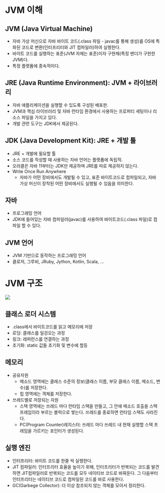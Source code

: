 # JVM 이해

## JVM (Java Virtual Machine)
* 자바 가상 머신으로 자바 바이트 코드(.class 파일 - javac를 통해 생성)를 OS에 특화된 코드로 변환(인터프리터와 JIT 컴파일러)하여 실행한다.
* 바이트 코드를 실행하는 표준(JVM 자체는 표준)이자 구현체(특정 밴더가 구현한 JVM)다.
* 특정 플랫폼에 종속적이다.

## JRE (Java Runtime Environment): JVM + 라이브러리
* 자바 애플리케이션을 실행할 수 있도록 구성된 배포판.
* JVM과 핵심 라이브러리 및 자바 런타임 환경에서 사용하는 프로퍼티 세팅이나 리소스
파일을 가지고 있다.
* 개발 관련 도구는 JDK에서 제공된다.


## JDK (Java Development Kit): JRE + 개발 툴
* JRE + 개발에 필요할 툴
* 소스 코드를 작성할 때 사용하는 자바 언어는 플랫폼에 독립적.
* 오라클은 자바 11부터는 JDK만 제공하며 JRE를 따로 제공하지 않는다.
* Write Once Run Anywhere
    * 자바가 어떤 장비에서도 개발될 수 있고, 표준 바이트코드로 컴파일되고, 자바 가상 머신이 장착된 어떤 장비에서도 실행될 수 있음을 의미한다.


## 자바
* 프로그래밍 언어
* JDK에 들어있는 자바 컴파일러(javac)를 사용하여 바이트코드(.class 파일)로 컴파일 할
수 있다.


## JVM 언어
* JVM 기반으로 동작하는 프로그래밍 언어
* 클로저, 그루비, JRuby, Jython, Kotlin, Scala, ...



# JVM 구조

![](https://i.imgur.com/X1sOC7J.png)

## 클래스 로더 시스템
* .class에서 바이트코드를 읽고 메모리에 저장
* 로딩: 클래스를 일겅오는 과정
* 링크: 레퍼런스를 연결하는 과정
* 초기화: static 값들 초기화 및 변수에 할등

## 메모리
* 공유자원
    * 메소드 영역에는 클래스 수준의 정보(클래스 이름, 부모 클래스 이름, 메소드, 변수)를 저장한다.
    * 힙 영역에는 객체를 저장한다.
* 쓰레드별로 저장되는 자원
    * 스택 영역에는 쓰레드 마다 런타임 스택을 만들고, 그 안에 메소드 호출을 스택 프레임이라 부르는 블럭으로 쌓는다. 쓰레드를 종료하면 런타임 스택도 사라진다.
    * PC(Program Counter)레지스터: 쓰레드 마다 쓰레드 내 현재 실행할 스택 프레임을 가르키는 포인터가 생성된다.

## 실행 엔진
* 인터프리터: 바이트 코드를 한줄 씩 실행한다.
* JIT 컴파일러: 인터프리터 효율을 높이기 위해, 인터프리터가 반복되는 코드를 발견하면 JIT컴파일러로 반복되는 코드를 모두 네이티브 코드로 바꿔둔다. 그 다음부터 인터프리터는 네이티브 코드로 컴파일된 코드를 바로 사용한다.
* GC(Garbege Collector): 더 이상 참조되지 않는 객체를 모아서 정리한다.
